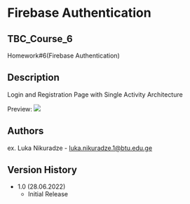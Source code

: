 
# Firebase Authentication
## TBC_Course_6
Homework#6(Firebase Authentication)


## Description
Login and Registration Page with Single Activity Architecture

Preview:
<img src="https://firebasestorage.googleapis.com/v0/b/metaplayer-6d01c.appspot.com/o/davaleba6%2Fimage_2022-06-28_211326574.png?alt=media&token=91a949c6-2c1c-4789-8475-ec305120d156"/>


## Authors

ex. Luka Nikuradze - luka.nikuradze.1@btu.edu.ge


## Version History

* 1.0 (28.06.2022)
    * Initial Release



